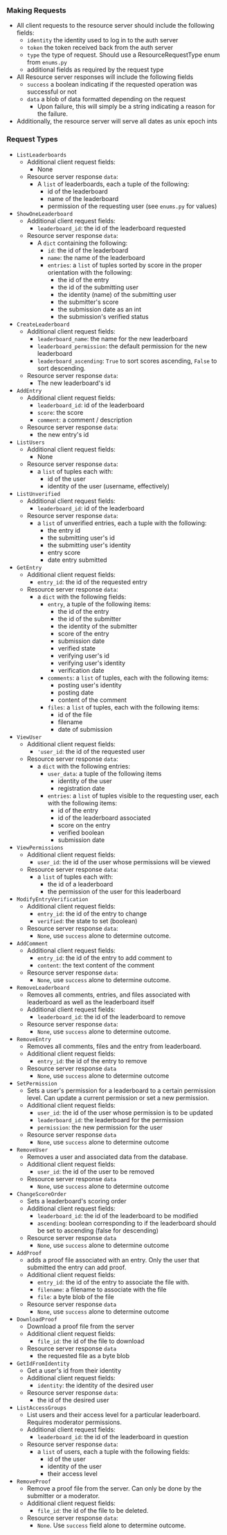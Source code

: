 ### Making Requests
- All client requests to the resource server should include the following fields:
  - `identity` the identity used to log in to the auth server
  - `token` the token received back from the auth server
  - `type` the type of request. Should use a ResourceRequestType enum from `enums.py`
  - additional fields as required by the request type
- All Resource server responses will include the following fields
  - `success` a boolean indicating if the requested operation was successful or not
  - `data` a blob of data formatted depending on the request
    - Upon failure, this will simply be a string indicating a reason for the failure.
- Additionally, the resource server will serve all dates as unix epoch ints

### Request Types
- `ListLeaderboards`
  - Additional client request fields:
    - None
  - Resource server response `data`:
    - A `list` of leaderboards, each a tuple of the following:
      - id of the leaderboard
      - name of the leaderboard
      - permission of the requesting user (see `enums.py` for values)
- `ShowOneLeaderboard`
  - Additional client request fields:
    - `leaderboard_id`: the id of the leaderboard requested
  - Resource server response `data`:
    - A `dict` containing the following:
      - `id`: the id of the leaderboard
      - `name`: the name of the leaderboard
      - `entries`: a `list` of tuples sorted by score in the proper orientation with the following:
        - the id of the entry
        - the id of the submitting user
        - the identity (name) of the submitting user
        - the submitter's score
        - the submission date as an int
        - the submission's verified status
- `CreateLeaderboard`
  - Additional client request fields:
    - `leaderboard_name`: the name for the new leaderboard
    - `leaderboard_permission`: the default permission for the new leaderboard
    - `leaderboard_ascending`: `True` to sort scores ascending, `False` to sort descending.
  - Resource server response `data`:
    - The new leaderboard's id
- `AddEntry`
  - Additional client request fields:
    - `leaderboard_id`: id of the leaderboard
    - `score`: the score
    - `comment`: a comment / description
  - Resource server response `data`:
    - the new entry's id
- `ListUsers`
  - Additional client request fields:
    - None
  - Resource server response `data`:
    - a `list` of tuples each with:
      - id of the user
      - identity of the user (username, effectively)
- `ListUnverified`
  - Additional client request fields:
    - `leaderboard_id`: id of the leaderboard
  - Resource server response `data`:
    - a `list` of unverified entries, each a tuple with the following:
      - the entry id
      - the submitting user's id
      - the submitting user's identity
      - entry score
      - date entry submitted
- `GetEntry`
  - Additional client request fields:
    - `entry_id`: the id of the requested entry
  - Resource server response `data`:
    - a `dict` with the following fields:
      - `entry`, a tuple of the following items:
        - the id of the entry
        - the id of the submitter
        - the identity of the submitter
        - score of the entry
        - submission date
        - verified state
        - verifying user's id
        - verifying user's identity
        - verification date
      - `comments`: a `list` of tuples, each with the following items:
        - posting user's identity
        - posting date
        - content of the comment
      - `files`: a `list` of tuples, each with the following items:
        - id of the file
        - filename
        - date of submission
- `ViewUser`
  - Additional client request fields:
    - `'user_id`: the id of the requested user
  - Resource server response `data`:
    - a `dict` with the following entries:
      - `user_data`: a tuple of the following items
        - identity of the user
        - registration date
      - `entries`: a `list` of tuples visible to the requesting user, each with the following items:
        - id of the entry
        - id of the leaderboard associated
        - score on the entry
        - verified boolean
        - submission date
- `ViewPermissions`
  - Additional client request fields:
    - `user_id`: the id of the user whose permissions will be viewed
  - Resource server response `data`:
    - a `list` of tuples each with:
      - the id of a leaderboard
      - the permission of the user for this leaderboard
- `ModifyEntryVerification`
  - Additional client request fields:
    - `entry_id`: the id of the entry to change
    - `verified`: the state to set (boolean)
  - Resource server response `data`:
    - `None`, use `success` alone to determine outcome.
- `AddComment`
  - Additional client request fields:
    - `entry_id`: the id of the entry to add comment to
    - `content`: the text content of the comment
  - Resource server response `data`:
    - `None`, use `success` alone to determine outcome.
- `RemoveLeaderboard`
  - Removes all comments, entries, and files associated with leaderboard as well as the leaderboard itself
  - Additional client request fields:
    - `leaderboard_id`: the id of the leaderboard to remove
  - Resource server response `data`:
    - `None`, use `success` alone to determine outcome.
- `RemoveEntry`
  - Removes all comments, files and the entry from leaderboard.
  - Additional client request fields:
    - `entry_id`: the id of the entry to remove
  - Resource server response `data`
    - `None`, use `success` alone to determine outcome
- `SetPermission`
  - Sets a user's permission for a leaderboard to a certain permission level. Can update a current permission or set a new permission.
  - Additional client request fields:
    - `user_id`: the id of the user whose permission is to be updated
    - `leaderboard_id`: the leaderboard for the permission
    - `permission`: the new permission for the user
  - Resource server response `data`
    - `None`, use `success` alone to determine outcome
- `RemoveUser`
  - Removes a user and associated data from the database.
  - Additional client request fields:
    - `user_id`: the id of the user to be removed
  - Resource server response `data`
    - `None`, use `success` alone to determine outcome
- `ChangeScoreOrder`
  - Sets a leaderboard's scoring order
  - Additional client request fields:
    - `leaderboard_id`: the id of the leaderboard to be modified
    - `ascending`: boolean corresponding to if the leaderboard should be set to ascending (false for descending)
  - Resource server response `data`
    - `None`, use `success` alone to determine outcome
- `AddProof`
  - adds a proof file associated with an entry. Only the user that submitted the entry can add proof.
  - Additional client request fields:
    - `entry_id`: the id of the entry to associate the file with.
    - `filename`: a filename to associate with the file
    - `file`: a byte blob of the file
  - Resource server response `data`
    - `None`, use `success` alone to determine outcome
- `DownloadProof`
  - Download a proof file from the server
  - Additional client request fields:
    - `file_id`: the id of the file to download
  - Resource server response `data`
    - the requested file as a byte blob
- `GetIdFromIdentity`
  - Get a user's id from their identity
  - Additional client request fields:
    - `identity`: the identity of the desired user
  - Resource server response `data`:
    - the id of the desired user
- `ListAccessGroups`
  - List users and their access level for a particular leaderboard. Requires moderator permissions.
  - Additional client request fields:
    - `leaderboard_id`: the id of the leaderboard in question
  - Resource server response `data`:
    - a `list` of users, each a tuple with the following fields:
      - id of the user
      - identity of the user
      - their access level
- `RemoveProof`
  - Remove a proof file from the server. Can only be done by the submitter or a moderator.
  - Additional client request fields:
    - `file_id`: the id of the file to be deleted.
  - Resource server response `data`:
    - `None`. Use `success` field alone to determine outcome.